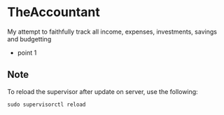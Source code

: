 # TheAccountant

My attempt to faithfully track all income, expenses, investments, savings and budgetting

- point 1


## Note

To reload the supervisor after update on server, use the following:

```
sudo supervisorctl reload
```
